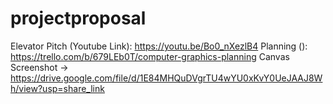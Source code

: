 # projectproposal
Elevator Pitch (Youtube Link): https://youtu.be/Bo0_nXezlB4
Planning (): https://trello.com/b/679LEb0T/computer-graphics-planning
Canvas Screenshot -> https://drive.google.com/file/d/1E84MHQuDVgrTU4wYU0xKvY0UeJAAJ8Wh/view?usp=share_link
